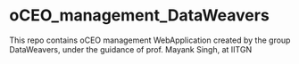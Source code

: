 # oCEO_management_DataWeavers
This repo contains oCEO management WebApplication created by the group DataWeavers, under the guidance of prof. Mayank Singh, at IITGN
